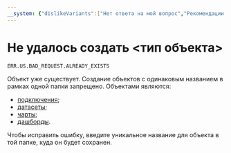 ```yaml
---
__system: {"dislikeVariants":["Нет ответа на мой вопрос","Рекомендации не помогли","Содержание не соответствует заголовку","Другое"]}
---
```

# Не удалось создать <тип объекта>

`ERR.US.BAD_REQUEST.ALREADY_EXISTS`

Объект уже существует. Создание объектов с одинаковым названием в рамках одной папки запрещено.
Объектами являются:

* [подключения](../../concepts/connection.md);
* [датасеты](../../concepts/dataset/index.md);
* [чарты](../../concepts/chart/index.md);
* [дашборды](../../concepts/dashboard.md).

Чтобы исправить ошибку, введите уникальное название для объекта в той папке, куда он будет сохранен.
